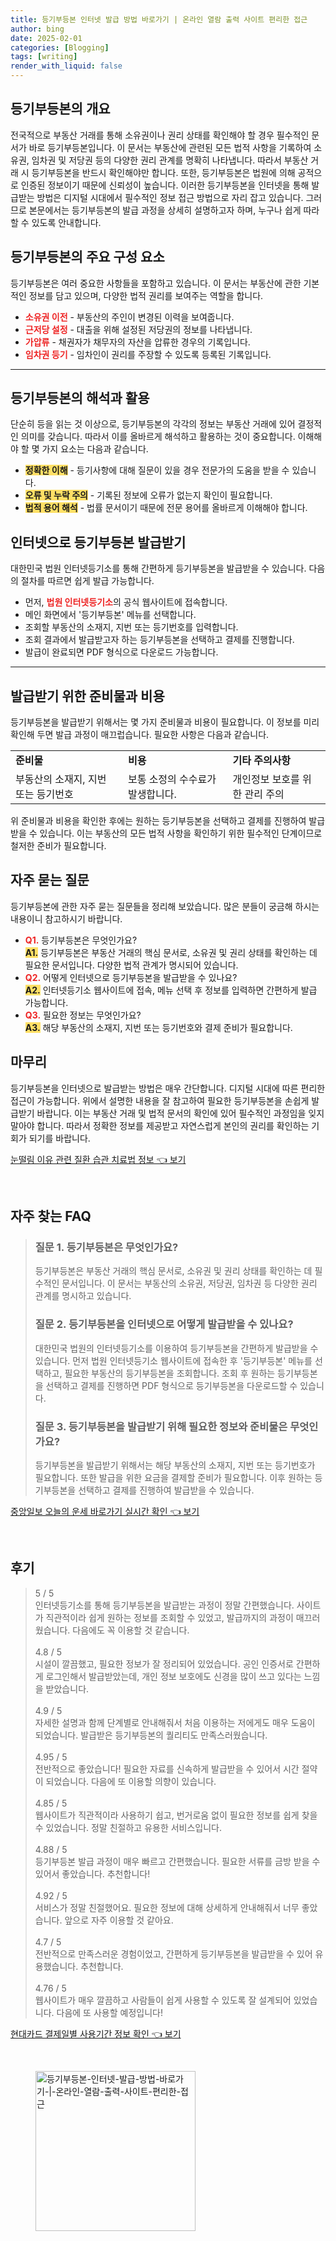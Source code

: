 ```yaml
---
title: 등기부등본 인터넷 발급 방법 바로가기 | 온라인 열람 출력 사이트 편리한 접근
author: bing
date: 2025-02-01
categories: [Blogging]
tags: [writing]
render_with_liquid: false
---
```



<h2 id='등기부등본의 개요'>등기부등본의 개요</h2>

<p>전국적으로 부동산 거래를 통해 소유권이나 권리 상태를 확인해야 할 경우 필수적인 문서가 바로 등기부등본입니다. 이 문서는 부동산에 관련된 모든 법적 사항을 기록하여 소유권, 임차권 및 저당권 등의 다양한 권리 관계를 명확히 나타냅니다. 따라서 부동산 거래 시 등기부등본을 반드시 확인해야만 합니다. 또한, 등기부등본은 법원에 의해 공적으로 인증된 정보이기 때문에 신뢰성이 높습니다. 이러한 등기부등본을 인터넷을 통해 발급받는 방법은 디지털 시대에서 필수적인 정보 접근 방법으로 자리 잡고 있습니다. 그러므로 본문에서는 등기부등본의 발급 과정을 상세히 설명하고자 하며, 누구나 쉽게 따라 할 수 있도록 안내합니다.</p>

<h2 id='등기부등본의 주요 구성 요소'>등기부등본의 주요 구성 요소</h2>

<p>등기부등본은 여러 중요한 사항들을 포함하고 있습니다. 이 문서는 부동산에 관한 기본적인 정보를 담고 있으며, 다양한 법적 권리를 보여주는 역할을 합니다.</p>

<ul>
    <li><b><span style="color: #ee2323;">소유권 이전</span></b> - 부동산의 주인이 변경된 이력을 보여줍니다.</li>
    <li><b><span style="color: #ee2323;">근저당 설정</span></b> - 대출을 위해 설정된 저당권의 정보를 나타냅니다.</li>
    <li><b><span style="color: #ee2323;">가압류</span></b> - 채권자가 채무자의 자산을 압류한 경우의 기록입니다.</li>
    <li><b><span style="color: #ee2323;">임차권 등기</span></b> - 임차인이 권리를 주장할 수 있도록 등록된 기록입니다.</li>
</ul>

<hr />

<h2 id='등기부등본의 해석과 활용'>등기부등본의 해석과 활용</h2>

<p>단순히 등을 읽는 것 이상으로, 등기부등본의 각각의 정보는 부동산 거래에 있어 결정적인 의미를 갖습니다. 따라서 이를 올바르게 해석하고 활용하는 것이 중요합니다. 이해해야 할 몇 가지 요소는 다음과 같습니다.</p>

<ul>
    <li><b><span style="background-color: #ffe066;">정확한 이해</span></b> - 등기사항에 대해 질문이 있을 경우 전문가의 도움을 받을 수 있습니다.</li>
    <li><b><span style="background-color: #ffe066;">오류 및 누락 주의</span></b> - 기록된 정보에 오류가 없는지 확인이 필요합니다.</li>
    <li><b><span style="background-color: #ffe066;">법적 용어 해석</span></b> - 법률 문서이기 때문에 전문 용어를 올바르게 이해해야 합니다.</li>
</ul>

<h2 id='인터넷으로 등기부등본 발급받기'>인터넷으로 등기부등본 발급받기</h2>

<p>대한민국 법원 인터넷등기소를 통해 간편하게 등기부등본을 발급받을 수 있습니다. 다음의 절차를 따르면 쉽게 발급 가능합니다.</p>

<ul>
    <li>먼저, <b><span style="color: #ee2323;">법원 인터넷등기소</span></b>의 공식 웹사이트에 접속합니다.</li>
    <li>메인 화면에서 '등기부등본' 메뉴를 선택합니다.</li>
    <li>조회할 부동산의 소재지, 지번 또는 등기번호를 입력합니다.</li>
    <li>조회 결과에서 발급받고자 하는 등기부등본을 선택하고 결제를 진행합니다.</li>
    <li>발급이 완료되면 PDF 형식으로 다운로드 가능합니다.</li>
</ul>

<hr />

<h2 id='발급받기 위한 준비물과 비용'>발급받기 위한 준비물과 비용</h2>

<p>등기부등본을 발급받기 위해서는 몇 가지 준비물과 비용이 필요합니다. 이 정보를 미리 확인해 두면 발급 과정이 매끄럽습니다. 필요한 사항은 다음과 같습니다.</p>

<table>
    <tr>
        <td><b>준비물</b></td>
        <td><b>비용</b></td>
        <td><b>기타 주의사항</b></td>
    </tr>
    <tr>
        <td>부동산의 소재지, 지번 또는 등기번호</td>
        <td>보통 소정의 수수료가 발생합니다.</td>
        <td>개인정보 보호를 위한 관리 주의</td>
    </tr>
</table>

<p>위 준비물과 비용을 확인한 후에는 원하는 등기부등본을 선택하고 결제를 진행하여 발급받을 수 있습니다. 이는 부동산의 모든 법적 사항을 확인하기 위한 필수적인 단계이므로 철저한 준비가 필요합니다.</p>

<h2 id='자주 묻는 질문'>자주 묻는 질문</h2>

<p>등기부등본에 관한 자주 묻는 질문들을 정리해 보았습니다. 많은 분들이 궁금해 하시는 내용이니 참고하시기 바랍니다.</p>

<ul>
    <li><b><span style="color: #ee2323;">Q1.</span></b> 등기부등본은 무엇인가요?<br><b><span style="background-color: #ffe066;">A1.</span></b> 등기부등본은 부동산 거래의 핵심 문서로, 소유권 및 권리 상태를 확인하는 데 필요한 문서입니다. 다양한 법적 관계가 명시되어 있습니다.</li>
    <li><b><span style="color: #ee2323;">Q2.</span></b> 어떻게 인터넷으로 등기부등본을 발급받을 수 있나요?<br><b><span style="background-color: #ffe066;">A2.</span></b> 인터넷등기소 웹사이트에 접속, 메뉴 선택 후 정보를 입력하면 간편하게 발급 가능합니다.</li>
    <li><b><span style="color: #ee2323;">Q3.</span></b> 필요한 정보는 무엇인가요?<br><b><span style="background-color: #ffe066;">A3.</span></b> 해당 부동산의 소재지, 지번 또는 등기번호와 결제 준비가 필요합니다.</li>
</ul>

<h2 id='마무리'>마무리</h2>

<p>등기부등본을 인터넷으로 발급받는 방법은 매우 간단합니다. 디지털 시대에 따른 편리한 접근이 가능합니다. 위에서 설명한 내용을 잘 참고하여 필요한 등기부등본을 손쉽게 발급받기 바랍니다. 이는 부동산 거래 및 법적 문서의 확인에 있어 필수적인 과정임을 잊지 말아야 합니다. 따라서 정확한 정보를 제공받고 자연스럽게 본인의 권리를 확인하는 기회가 되기를 바랍니다.</p>


<p><a class="click-button" title="눈떨림 이유 관련 질환 습관 치료법 정보" href="https://aptwhite.github.io/posts/%EB%88%88%EB%96%A8%EB%A6%BC-%EC%9D%B4%EC%9C%A0-%EA%B4%80%EB%A0%A8-%EC%A7%88%ED%99%98-%EC%8A%B5%EA%B4%80-%EC%B9%98%EB%A3%8C%EB%B2%95-%EC%A0%95%EB%B3%B4/" rel="dofollow">눈떨림 이유 관련 질환 습관 치료법 정보 👈 보기</a></p><br>
<h2 id='자주_찾는_FAQ'>자주 찾는 FAQ</h2>
<div itemscope="" itemtype="https://schema.org/FAQPage"> 
<blockquote> 
<div itemscope="" itemprop="mainEntity" itemtype="https://schema.org/Question"> 
<h3 itemprop="name">질문 1. 등기부등본은 무엇인가요?</h3> 
<div itemscope="" itemprop="acceptedAnswer" itemtype="https://schema.org/Answer"> 
<span itemprop="text"> 
<p>등기부등본은 부동산 거래의 핵심 문서로, 소유권 및 권리 상태를 확인하는 데 필수적인 문서입니다. 이 문서는 부동산의 소유권, 저당권, 임차권 등 다양한 권리 관계를 명시하고 있습니다.</p> 
</span> 
</div> 
</div> 

<div itemscope="" itemprop="mainEntity" itemtype="https://schema.org/Question"> 
<h3 itemprop="name">질문 2. 등기부등본을 인터넷으로 어떻게 발급받을 수 있나요?</h3> 
<div itemscope="" itemprop="acceptedAnswer" itemtype="https://schema.org/Answer"> 
<span itemprop="text"> 
<p>대한민국 법원의 인터넷등기소를 이용하여 등기부등본을 간편하게 발급받을 수 있습니다. 먼저 법원 인터넷등기소 웹사이트에 접속한 후 '등기부등본' 메뉴를 선택하고, 필요한 부동산의 등기부등본을 조회합니다. 조회 후 원하는 등기부등본을 선택하고 결제를 진행하면 PDF 형식으로 등기부등본을 다운로드할 수 있습니다.</p> 
</span> 
</div> 
</div> 

<div itemscope="" itemprop="mainEntity" itemtype="https://schema.org/Question"> 
<h3 itemprop="name">질문 3. 등기부등본을 발급받기 위해 필요한 정보와 준비물은 무엇인가요?</h3> 
<div itemscope="" itemprop="acceptedAnswer" itemtype="https://schema.org/Answer"> 
<span itemprop="text"> 
<p>등기부등본을 발급받기 위해서는 해당 부동산의 소재지, 지번 또는 등기번호가 필요합니다. 또한 발급을 위한 요금을 결제할 준비가 필요합니다. 이후 원하는 등기부등본을 선택하고 결제를 진행하여 발급받을 수 있습니다.</p> 
</span> 
</div> 
</div> 
</blockquote> 
</div>
<p><a class="click-button" title="중앙일보 오늘의 운세 바로가기 실시간 확인" href="https://aptwhite.github.io/posts/%EC%A4%91%EC%95%99%EC%9D%BC%EB%B3%B4-%EC%98%A4%EB%8A%98%EC%9D%98-%EC%9A%B4%EC%84%B8-%EB%B0%94%EB%A1%9C%EA%B0%80%EA%B8%B0-%EC%8B%A4%EC%8B%9C%EA%B0%84-%ED%99%95%EC%9D%B8/" rel="dofollow">중앙일보 오늘의 운세 바로가기 실시간 확인 👈 보기</a></p><br>
<h2 id='후기'>후기</h2>
<div itemscope itemtype="https://schema.org/Product">
  <blockquote>
  <div itemprop="review" itemscope itemtype="https://schema.org/Review">
      <div itemprop="reviewRating" itemscope itemtype="https://schema.org/Rating"> <span itemprop="ratingValue">5</span> / <span itemprop="bestRating">5</span> </div>
      <span itemprop="reviewBody">인터넷등기소를 통해 등기부등본을 발급받는 과정이 정말 간편했습니다. 사이트가 직관적이라 쉽게 원하는 정보를 조회할 수 있었고, 발급까지의 과정이 매끄러웠습니다. 다음에도 꼭 이용할 것 같습니다.</span>
  </div>
  <br>
  <div itemprop="review" itemscope itemtype="https://schema.org/Review">
      <div itemprop="reviewRating" itemscope itemtype="https://schema.org/Rating"> <span itemprop="ratingValue">4.8</span> / <span itemprop="bestRating">5</span> </div>
      <span itemprop="reviewBody">시설이 깔끔했고, 필요한 정보가 잘 정리되어 있었습니다. 공인 인증서로 간편하게 로그인해서 발급받았는데, 개인 정보 보호에도 신경을 많이 쓰고 있다는 느낌을 받았습니다.</span>
  </div>
  <br>
  <div itemprop="review" itemscope itemtype="https://schema.org/Review">
      <div itemprop="reviewRating" itemscope itemtype="https://schema.org/Rating"> <span itemprop="ratingValue">4.9</span> / <span itemprop="bestRating">5</span> </div>
      <span itemprop="reviewBody">자세한 설명과 함께 단계별로 안내해줘서 처음 이용하는 저에게도 매우 도움이 되었습니다. 발급받은 등기부등본의 퀄리티도 만족스러웠습니다.</span>
  </div>
  <br>
  <div itemprop="review" itemscope itemtype="https://schema.org/Review">
      <div itemprop="reviewRating" itemscope itemtype="https://schema.org/Rating"> <span itemprop="ratingValue">4.95</span> / <span itemprop="bestRating">5</span> </div>
      <span itemprop="reviewBody">전반적으로 좋았습니다! 필요한 자료를 신속하게 발급받을 수 있어서 시간 절약이 되었습니다. 다음에 또 이용할 의향이 있습니다.</span>
  </div>
  <br>
  <div itemprop="review" itemscope itemtype="https://schema.org/Review">
      <div itemprop="reviewRating" itemscope itemtype="https://schema.org/Rating"> <span itemprop="ratingValue">4.85</span> / <span itemprop="bestRating">5</span> </div>
      <span itemprop="reviewBody">웹사이트가 직관적이라 사용하기 쉽고, 번거로움 없이 필요한 정보를 쉽게 찾을 수 있었습니다. 정말 친절하고 유용한 서비스입니다.</span>
  </div>
  <br>
  <div itemprop="review" itemscope itemtype="https://schema.org/Review">
      <div itemprop="reviewRating" itemscope itemtype="https://schema.org/Rating"> <span itemprop="ratingValue">4.88</span> / <span itemprop="bestRating">5</span> </div>
      <span itemprop="reviewBody">등기부등본 발급 과정이 매우 빠르고 간편했습니다. 필요한 서류를 금방 받을 수 있어서 좋았습니다. 추천합니다!</span>
  </div>
  <br>
  <div itemprop="review" itemscope itemtype="https://schema.org/Review">
      <div itemprop="reviewRating" itemscope itemtype="https://schema.org/Rating"> <span itemprop="ratingValue">4.92</span> / <span itemprop="bestRating">5</span> </div>
      <span itemprop="reviewBody">서비스가 정말 친절했어요. 필요한 정보에 대해 상세하게 안내해줘서 너무 좋았습니다. 앞으로 자주 이용할 것 같아요.</span>
  </div>
  <br>
  <div itemprop="review" itemscope itemtype="https://schema.org/Review">
      <div itemprop="reviewRating" itemscope itemtype="https://schema.org/Rating"> <span itemprop="ratingValue">4.7</span> / <span itemprop="bestRating">5</span> </div>
      <span itemprop="reviewBody">전반적으로 만족스러운 경험이었고, 간편하게 등기부등본을 발급받을 수 있어 유용했습니다. 추천합니다.</span>
  </div>
  <br>
  <div itemprop="review" itemscope itemtype="https://schema.org/Review">
      <div itemprop="reviewRating" itemscope itemtype="https://schema.org/Rating"> <span itemprop="ratingValue">4.76</span> / <span itemprop="bestRating">5</span> </div>
      <span itemprop="reviewBody">웹사이트가 매우 깔끔하고 사람들이 쉽게 사용할 수 있도록 잘 설계되어 있었습니다. 다음에 또 사용할 예정입니다!</span>
  </div>
  </blockquote>
</div>
<p><a class="click-button" title="현대카드 결제일별 사용기간 정보 확인" href="https://aptwhite.github.io/posts/%ED%98%84%EB%8C%80%EC%B9%B4%EB%93%9C-%EA%B2%B0%EC%A0%9C%EC%9D%BC%EB%B3%84-%EC%82%AC%EC%9A%A9%EA%B8%B0%EA%B0%84-%EC%A0%95%EB%B3%B4-%ED%99%95%EC%9D%B8/" rel="dofollow">현대카드 결제일별 사용기간 정보 확인 👈 보기</a></p><br>
<figure class="image"><img src="https://aptwhite.github.io/assets/img/thumbnail/등기부등본-인터넷-발급-방법-바로가기-|-온라인-열람-출력-사이트-편리한-접근.webp" alt="등기부등본-인터넷-발급-방법-바로가기-|-온라인-열람-출력-사이트-편리한-접근" width="256" height="256"></figure>